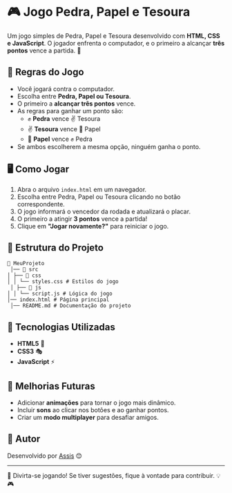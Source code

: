 # 🎮 Jogo Pedra, Papel e Tesoura

Um jogo simples de Pedra, Papel e Tesoura desenvolvido com **HTML, CSS e JavaScript**. O jogador enfrenta o computador, e o primeiro a alcançar **três pontos** vence a partida. 🚀

## 📜 Regras do Jogo

- Você jogará contra o computador.
- Escolha entre **Pedra, Papel ou Tesoura**.
- O primeiro a **alcançar três pontos** vence.
- As regras para ganhar um ponto são:
  - ✊ **Pedra** vence ✌️ Tesoura
  - ✌️ **Tesoura** vence 📄 Papel
  - 📄 **Papel** vence ✊ Pedra
- Se ambos escolherem a mesma opção, ninguém ganha o ponto.

## 🖥️ Como Jogar

1. Abra o arquivo `index.html` em um navegador.
2. Escolha entre Pedra, Papel ou Tesoura clicando no botão correspondente.
3. O jogo informará o vencedor da rodada e atualizará o placar.
4. O primeiro a atingir **3 pontos** vence a partida!
5. Clique em **"Jogar novamente?"** para reiniciar o jogo.

## 📂 Estrutura do Projeto
```
📁 MeuProjeto
 │── 📁 src
│ ├── 📁 css
│ │ └── styles.css # Estilos do jogo
 │ ├── 📁 js
│ │ └── script.js # Lógica do jogo
│── index.html # Página principal
 │── README.md # Documentação do projeto
```

## 🚀 Tecnologias Utilizadas

- **HTML5** 🎨
- **CSS3** 🎭
- **JavaScript** ⚡

## 🎯 Melhorias Futuras

- Adicionar **animações** para tornar o jogo mais dinâmico.
- Incluir **sons** ao clicar nos botões e ao ganhar pontos.
- Criar um **modo multiplayer** para desafiar amigos.

## 📌 Autor

Desenvolvido por [Assis](https://github.com/Lancellot) 😊

---

🔹 Divirta-se jogando! Se tiver sugestões, fique à vontade para contribuir. 💡🎮
